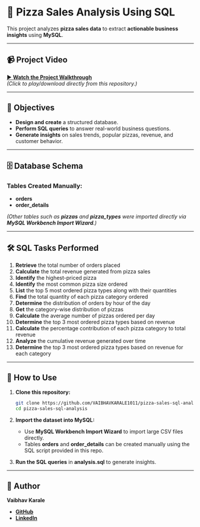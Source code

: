 # 🍕 **Pizza Sales Analysis Using SQL**  

This project analyzes **pizza sales data** to extract **actionable business insights** using **MySQL**.  

---

## 📹 **Project Video**  
[▶ **Watch the Project Walkthrough**](./Uncovering%20Pizza%20Sales%20Insights%20Using%20MySQL.mp4)  
*(Click to play/download directly from this repository.)*

---

## 📌 **Objectives**  
- **Design and create** a structured database.  
- **Perform SQL queries** to answer real-world business questions.  
- **Generate insights** on sales trends, popular pizzas, revenue, and customer behavior.  

---

## 🗄️ **Database Schema**  

### **Tables Created Manually:**  
- **orders**  
- **order_details**  

*(Other tables such as **pizzas** and **pizza_types** were imported directly via **MySQL Workbench Import Wizard**.)*

---

## 🛠️ **SQL Tasks Performed**  

1. **Retrieve** the total number of orders placed  
2. **Calculate** the total revenue generated from pizza sales  
3. **Identify** the highest-priced pizza  
4. **Identify** the most common pizza size ordered  
5. **List** the top 5 most ordered pizza types along with their quantities  
6. **Find** the total quantity of each pizza category ordered  
7. **Determine** the distribution of orders by hour of the day  
8. **Get** the category-wise distribution of pizzas  
9. **Calculate** the average number of pizzas ordered per day  
10. **Determine** the top 3 most ordered pizza types based on revenue  
11. **Calculate** the percentage contribution of each pizza category to total revenue  
12. **Analyze** the cumulative revenue generated over time  
13. **Determine** the top 3 most ordered pizza types based on revenue for each category  

---

## 📄 **How to Use**  

1. **Clone this repository:**  
   ```bash
   git clone https://github.com/VAIBHAVKARALE1011/pizza-sales-sql-analysis.git
   cd pizza-sales-sql-analysis
   ```

2. **Import the dataset into MySQL:**  
   - Use **MySQL Workbench Import Wizard** to import large CSV files directly.  
   - Tables **orders** and **order_details** can be created manually using the SQL script provided in this repo.  

3. **Run the SQL queries** in **analysis.sql** to generate insights.  

---

## 👤 **Author**  

**Vaibhav Karale**  

- [**GitHub**](https://github.com/VAIBHAVKARALE1011)  
- [**LinkedIn**](https://www.linkedin.com/in/vaibhavkarale)  
